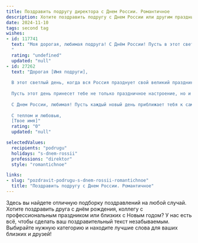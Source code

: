 ```yaml
---
title: Поздравить подругу директора с Днем России. Романтичное
description: Хотите поздравить подругу с Днем России или другим праздником? Наш ИИ создаст незабываемое поздравление, а вы обязательно выделитесь среди других.  
date: 2024-11-10
tags: second tag
wishes:
- id: 117741
  text: "Моя дорогая, любимая подруга! С Днём России! Пусть в этот светлый праздник,  посвященный нашей великой стране,  твоё сердце наполнится такой же необъятной любовью и счастьем, как бескрайние просторы нашей Родины.  Пусть твоя директорская работа приносит тебе не только успех, но и радость, вдохновение и  удовлетворение.  Я желаю тебе мира, благополучия и  всей той любви, которая делает жизнь по-настоящему прекрасной.  С праздником!
  "
  rating: "undefined"
  updated: "null"
- id: 27262
  text: "Дорогая [Имя подруги],
  
  В этот светлый день, когда вся Россия празднует свой великий праздник – День России, я хочу поздравить тебя, моя дорогая подруга, с этим прекрасным событием. Ты, как директор, каждый день вносишь неоценимый вклад в развитие нашей страны, и сегодня особенно хочется отметить твою неутомимую работу и преданность делу.
  
  Пусть этот день принесет тебе не только праздничное настроение, но и море позитива, который ты так щедро даришь окружающим. Пусть любовь и поддержка, которые ты вкладываешь в свою профессию, возвращаются к тебе вдвойне.
  
  С Днем России, любимая! Пусть каждый новый день приближает тебя к самым заветным мечтам, а счастье и успех становятся твоими верными спутниками.
  
  С теплом и любовью,
  [Твое имя]"
  rating: "0"
  updated: "null"

selectedValues:
  recipients: "podrugu"
  holidays: "s-dnem-rossii"
  professions: "direktor"
  style: "romantichnoe"

links:
- slug: "pozdravit-podrugu-s-dnem-rossii-romantichnoe"
  title: "Поздравить подругу с Днем России. Романтичное"
---
```


Здесь вы найдете отличную подборку поздравлений на любой случай. 
Хотите поздравить друга с днём рождения, коллегу с профессиональным праздником или близких с Новым годом? У нас есть всё, чтобы сделать ваш поздравительный текст незабываемым. Выбирайте нужную категорию и находите лучшие слова для ваших близких и друзей!
